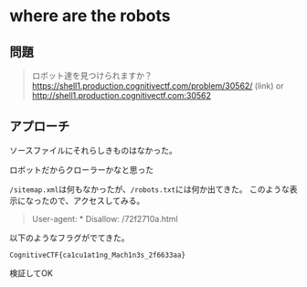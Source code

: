 # where are the robots

## 問題

> ロボット達を見つけられますか？https://shell1.production.cognitivectf.com/problem/30562/ (link) or http://shell1.production.cognitivectf.com:30562

## アプローチ

ソースファイルにそれらしきものはなかった。

ロボットだからクローラーかなと思った

`/sitemap.xml`は何もなかったが、`/robots.txt`には何か出てきた。
このような表示になったので、アクセスしてみる。
> User-agent: * Disallow: /72f2710a.html

以下のようなフラグがでてきた。

`CognitiveCTF{ca1cu1at1ng_Mach1n3s_2f6633aa}`

検証してOK
